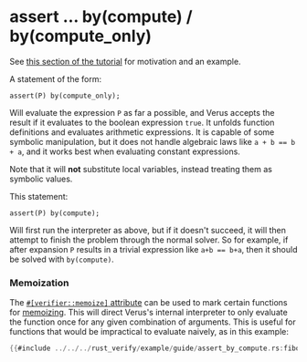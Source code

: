 # assert ... by(compute) / by(compute_only)

See [this section of the tutorial](./assert_by_compute.md) for motivation and an example.

A statement of the form:

```
assert(P) by(compute_only);
```

Will evaluate the expression `P` as far a possible, and Verus accepts the result if it
evaluates to the boolean expression `true`. It unfolds function definitions and evaluates
arithmetic expressions. It is capable of some symbolic manipulation, but it does not handle
algebraic laws like `a + b == b + a`, and it works best when evaluating constant expressions.

Note that it will **not** substitute local variables, instead treating them as
symbolic values.

This statement:

```
assert(P) by(compute);
```

Will first run the interpreter as above, but if it doesn't succeed, it will then attempt
to finish the problem through the normal solver. So for example, if after expansion
`P` results in a trivial expression like `a+b == b+a`, then it should be solved
with `by(compute)`.

### Memoization

The [`#[verifier::memoize]` attribute](./reference-attr-memoize.md) can be used to mark
certain functions for [memoizing](https://en.wikipedia.org/wiki/Memoization).
This will direct Verus's internal interpreter to only evaluate the function once for any
given combination of arguments. This is useful for functions that would be impractical
to evaluate naively, as in this example:

```rust
{{#include ../../../rust_verify/example/guide/assert_by_compute.rs:fibonacci_memoize}}
```
